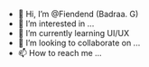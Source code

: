 - 👋 Hi, I’m @Fiendend (Badraa. G)
- 👀 I’m interested in ...
- 🌱 I’m currently learning UI/UX
- 💞️ I’m looking to collaborate on ...
- 📫 How to reach me ...

<!---
Fiendend/Fiendend is a ✨ special ✨ repository because its `README.md` (this file) appears on your GitHub profile.
You can click the Preview link to take a look at your changes.
--->
